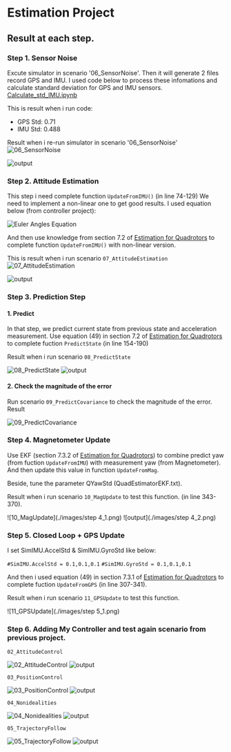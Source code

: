 # Estimation Project #

## Result at each step. ##

### Step 1. Sensor Noise ###

Excute simulator in scenario '06_SensorNoise'. Then it will generate 2 files record GPS and IMU.
I used code below to process these infomations and calculate standard deviation for GPS and IMU sensors.
 [Calculate_std_IMU.ipynb](./Calculate_std_IMU.ipynb)
 
 This is result when i run code:
 
 - GPS Std: 0.71
 - IMU Std: 0.488
 
 Result when i re-run simulator in scenario '06_SensorNoise'
 ![06_SensorNoise](./images/Step1_1.png)
 
 ![output](./images/step1_2.png)
 
### Step 2. Attitude Estimation ###

This step i need complete function `UpdateFromIMU()` (in line 74-129)
We need to implement a non-linear one to get good results. I used equation below (from controller project):

![Euler Angles Equation](./images/EulerAnglesEquation.gif)

And then use knowledge from section 7.2 of [Estimation for Quadrotors](https://www.overleaf.com/read/vymfngphcccj) to complete function `UpdateFromIMU()` with non-linear version.

This is result when i run scenario `07_AttitudeEstimation`
![07_AttitudeEstimation](./images/step2_1.png)

![output](./images/step2_2.png)

### Step 3. Prediction Step ###

#### 1. Predict ####

In that step, we predict current state from previous state and acceleration measurement.
Use equation (49) in section 7.2 of [Estimation for Quadrotors](https://www.overleaf.com/read/vymfngphcccj) to complete fuction `PredictState` (in line 154-190)

Result when i run scenario `08_PredictState`

![08_PredictState](./images/step3.png)
![output](./images/step3_2.png)

#### 2. Check the magnitude of the error ####

Run scenario `09_PredictCovariance` to check the magnitude of the error.
Result

![09_PredictCovariance](./images/step3_3)

### Step 4. Magnetometer Update ###

Use EKF (section 7.3.2 of [Estimation for Quadrotors](./images/https://www.overleaf.com/read/vymfngphcccj)) to combine predict yaw (from fuction `UpdateFromIMU`) with measurement yaw (from Magnetometer). And then update this value in function `UpdateFromMag`.

Beside, tune the parameter QYawStd (QuadEstimatorEKF.txt).

Result when i run scenario `10_MagUpdate` to test this function. (in line 343-370).

![10_MagUpdate](./images/step 4_1.png)
![output](./images/step 4_2.png)

### Step 5. Closed Loop + GPS Update ###

I set SimIMU.AccelStd & SimIMU.GyroStd like below:

`#SimIMU.AccelStd = 0.1,0.1,0.1`
`#SimIMU.GyroStd = 0.1,0.1,0.1`

And then i used equation (49) in section 7.3.1  of [Estimation for Quadrotors](https://www.overleaf.com/read/vymfngphcccj) to complete fuction `UpdateFromGPS` (in line 307-341).

Result when i run scenario `11_GPSUpdate` to test this function.

![11_GPSUpdate](./images/step 5_1.png)

### Step 6. Adding My Controller and test again scenario from previous project. ###

`02_AttitudeControl`

![02_AttitudeControl](./images/02.png)
![output](./images/output_02.png)

`03_PositionControl`

![03_PositionControl](./images/03.png)
![output](./images/output_03.png)

`04_Nonidealities`

![04_Nonidealities](./images/04.png)
![output](./images/output_04.png)

`05_TrajectoryFollow`

![05_TrajectoryFollow](./images/05.png)
![output](./images/output_05.png)



